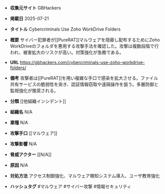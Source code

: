- **収集元サイト**
GBHackers

- **掲載日**
2025-07-21

- **タイトル**
Cybercriminals Use Zoho WorkDrive Folders

- **概要**
サイバー犯罪者が[[PureRAT]]マルウェアを隠蔽し配布するためにZoho WorkDriveのフォルダを悪用する攻撃手法を確認した。攻撃は複数段階で行われ、被害拡大のリスクが高い。対策強化が急務である。

- **URL**
https://gbhackers.com/cybercriminals-use-zoho-workdrive-folders/

- **備考**
攻撃者は[[PureRAT]]を用い複雑な手口で感染を拡大させる。ファイル共有サービスの脆弱性を突き、認証情報窃取や遠隔操作を狙う。多層防御と監視強化が推奨される。

- **分類**
[[他組織インシデント]]

- **組織名**
N/A

- **業種**
N/A

- **攻撃手口**
[[マルウェア]]

- **攻撃影響**
N/A

- **脅威アクター**
[[N/A]]

- **原因**
N/A

- **対処方法**
アクセス制御強化、マルウェア検知システム導入、ユーザ教育強化

- **ハッシュタグ**
#マルウェア #サイバー攻撃 #情報セキュリティ
